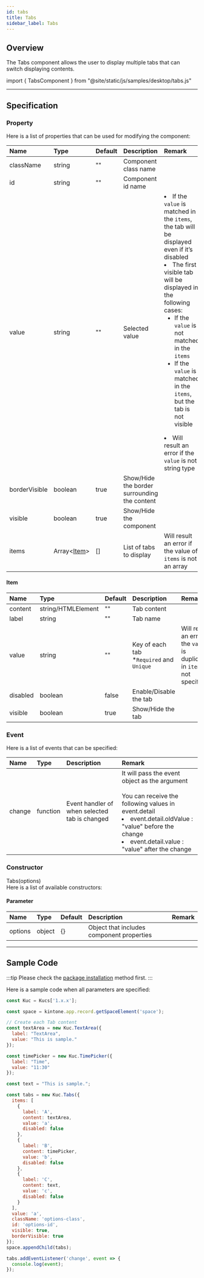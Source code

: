 ```yaml
---
id: tabs
title: Tabs
sidebar_label: Tabs
---
```


## Overview

The Tabs component allows the user to display multiple tabs that can switch displaying contents.

import { TabsComponent } from "@site/static/js/samples/desktop/tabs.js"

<TabsComponent />

---

## Specification

### Property

Here is a list of properties that can be used for modifying the component:

| Name   | Type | Default | Description | Remark |
| :--- | :--- | :--- | :--- | :--- |
| className | string | ""  | Component class name | |
| id | string | ""  | Component id name | |
| value | string | ""  | Selected value | <li>If the `value` is matched in the `items`, the tab will be displayed even if it’s disabled</li><li>The first visible tab will be displayed in the following cases:<ul><li>If the `value` is not matched in the `items`</li><li>If the `value` is matched in the `items`, but the tab is not visible</li></ul></li><li>Will result an error if the `value` is not string type</li> |
| borderVisible | boolean | true  | Show/Hide the border surrounding the content | |
| visible | boolean | true | Show/Hide the component | |
| items | Array\<[Item](#item)\> | [] | List of tabs to display | Will result an error if the value of `items` is not an array |

#### Item

| Name   | Type | Default | Description | Remark |
| :--- | :--- | :--- | :--- | :--- |
| content | string/HTMLElement | "" | Tab content | |
| label | string | "" | Tab name | |
| value | string | "" | Key of each tab<br/>*`Required` and `Unique` | Will result an error if the `value` is duplicated in `items` or not specified |
| disabled | boolean | false | Enable/Disable the tab | |
| visible | boolean | true | Show/Hide the tab | |

### Event

Here is a list of events that can be specified:

| Name | Type | Description | Remark |
| :--- | :--- | :--- | :--- |
| change | function | Event handler of when selected tab is changed |  It will pass the event object as the argument<br/><br/>You can receive the following values in event.detail<br/><li>event.detail.oldValue : "value" before the change</li><li>event.detail.value : "value" after the change</li> |

### Constructor

Tabs(options)<br/>
Here is a list of available constructors:

#### Parameter

| Name | Type | Default | Description | Remark |
| :--- | :--- | :--- | :--- | :--- |
| options | object | \{\} | Object that includes component properties | |

---
## Sample Code

:::tip
Please check the [package installation](../../getting-started/quick-start#installation) method first.
:::

Here is a sample code when all parameters are specified:

```javascript
const Kuc = Kucs['1.x.x'];

const space = kintone.app.record.getSpaceElement('space');

// Create each Tab content
const textArea = new Kuc.TextArea({
  label: "TextArea",
  value: "This is sample."
});

const timePicker = new Kuc.TimePicker({
  label: "Time",
  value: "11:30"
});

const text = "This is sample.";

const tabs = new Kuc.Tabs({
  items: [
    {
      label: 'A',
      content: textArea,
      value: 'a',
      disabled: false
    },
    {
      label: 'B',
      content: timePicker,
      value: 'b',
      disabled: false
    },
    {
      label: 'C',
      content: text,
      value: 'c',
      disabled: false
    }
  ],
  value: 'a',
  className: 'options-class',
  id: 'options-id',
  visible: true,
  borderVisible: true
});
space.appendChild(tabs);

tabs.addEventListener('change', event => {
  console.log(event);
});
```
